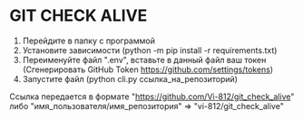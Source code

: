 # GIT CHECK ALIVE

1. Перейдите в папку с программой
2. Установите зависимости (python -m pip install -r requirements.txt)
3. Переименуйте файл ".env", вставьте в данный файл ваш токен
(Сгенерировать GitHub Token https://github.com/settings/tokens)
4. Запустите файл (python cli.py ссылка_на_репозиторий)

Ссылка передается в формате "https://github.com/Vi-812/git_check_alive" либо "имя_пользователя/имя_репозитория" =>
"vi-812/git_check_alive"
